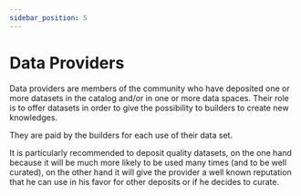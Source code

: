 ```yaml
---
sidebar_position: 5
---
```


# Data Providers

Data providers are members of the community who have deposited one or more datasets in the catalog and/or in one or more data spaces. Their role is to offer datasets in order to give the possibility to builders to create new knowledges.

They are paid by the builders for each use of their data set.

It is particularly recommended to deposit quality datasets, on the one hand because it will be much more likely to be used many times (and to be well curated), on the other hand it will give the provider a well known reputation that he can use in his favor for other deposits or if he decides to curate.
